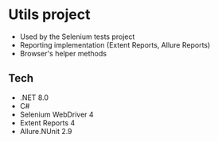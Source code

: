 # Utils project 
- Used by the Selenium tests project
- Reporting implementation (Extent Reports, Allure Reports)
- Browser's helper methods

## Tech
- .NET 8.0
- C#
- Selenium WebDriver 4
- Extent Reports 4
- Allure.NUnit 2.9